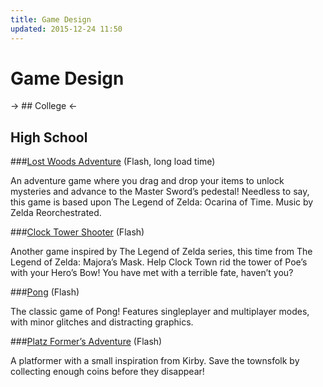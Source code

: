 ```yaml
---
title: Game Design
updated: 2015-12-24 11:50
---
```


# Game Design

<div class="divider"></div>

-> ## College <-

<div class="divider"></div>

## High School

###[Lost Woods Adventure](../../assets/advent_lost.swf) (Flash, long load time)

An adventure game where you drag and drop your items to unlock mysteries and advance to the Master Sword’s pedestal! Needless to say, this game is based upon The Legend of Zelda: Ocarina of Time. Music by Zelda Reorchestrated.

###[Clock Tower Shooter](../../assets/shot.swf) (Flash)

Another game inspired by The Legend of Zelda series, this time from The Legend of Zelda: Majora’s Mask. Help Clock Town rid the tower of Poe’s with your Hero’s Bow! You have met with a terrible fate, haven’t you?

###[Pong](../../assets/ponga.swf) (Flash)

The classic game of Pong! Features singleplayer and multiplayer modes, with minor glitches and distracting graphics.

###[Platz Former’s Adventure](../../assets/platform_fix.swf) (Flash)

A platformer with a small inspiration from Kirby. Save the townsfolk by collecting enough coins before they disappear!

